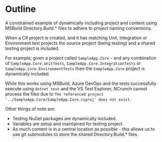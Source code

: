 # Outline

A constrained example of dynamically including project and content using MSBuild Directory.Build.* files to adhere to project naming conventions.

When a C# project is created, and it has matching Unit, Integration or Environment test projects the source project (being testing) and a shared testing project is included.

For example, given a project called `SampleApp.Core` - and any combination of `SampleApp.Core.UnitTests`, `SampleApp.Core.IntegrationTests` or `SampleApp.Core.EnvironmentTests` then the `SampleApp.Core` project is dynamically included.

While this works using MSBuild, Azure DevOps and the tests successfully execute using `dotnet test` and the VS Test Explorer, NCrunch cannot process the files due to `The referenced project '../SampleApp.Core/SampleApp.Core.csproj' does not exist`.

Other things of note are:

* Testing NuGet packages are dynamically included.
* Variables are setup and maintained for testing project.
* As much content is in a central location as possible - this allows us to use git submodules to store the shared Directory.Build.* files.
